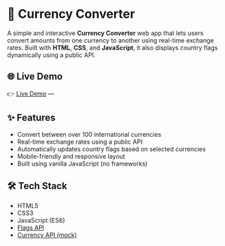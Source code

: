 # 💱 Currency Converter

A simple and interactive **Currency Converter** web app that lets users convert amounts from one currency to another using real-time exchange rates. Built with **HTML**, **CSS**, and **JavaScript**, it also displays country flags dynamically using a public API.

## 🌐 Live Demo

👉 [Live Demo](#) — 

## ✨ Features

- Convert between over 100 international currencies
- Real-time exchange rates using a public API
- Automatically updates country flags based on selected currencies
- Mobile-friendly and responsive layout
- Built using vanilla JavaScript (no frameworks)

## 🛠 Tech Stack

- HTML5
- CSS3
- JavaScript (ES6)
- [Flags API](https://flagsapi.com)
- [Currency API (mock)](https://2024-03-06.currency-api.pages.dev)


